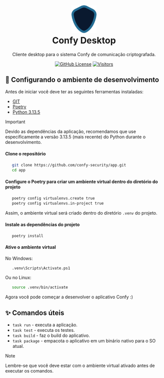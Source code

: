 <h1 align="center">
  <a href="https://github.com/confy-security/app" target="_blank" rel="noopener noreferrer">
    <picture>
      <img width="80" src="confy/assets/icon.png">
    </picture>
  </a>
  <br>
  Confy Desktop
</h1>

<p align="center">Cliente desktop para o sistema Confy de comunicação criptografada.</p>

<div align="center">

[![GitHub License](https://img.shields.io/github/license/confy-security/app?color=blue
)](/LICENSE)
[![Visitors](https://api.visitorbadge.io/api/visitors?path=confy-security%2Fapp&label=repository%20visits&countColor=%231182c3&style=flat)](https://github.com/confy-security/app)
  
</div>

## 🔧 Configurando o ambiente de desenvolvimento

Antes de iniciar você deve ter as seguintes ferramentas instaladas:

- [GIT](https://git-scm.com/)
- [Poetry](https://python-poetry.org/docs/#installation)
- [Python 3.13.5](https://www.python.org/downloads/)

> [!IMPORTANT]
> Devido as dependências da aplicação, recomendamos que use especificamente a versão 3.13.5 (mais recente) do Python durante o desenvolvimento.

#### Clone o repositório

```bash
   git clone https://github.com/confy-security/app.git
   cd app
```

#### Configure o Poetry para criar um ambiente virtual dentro do diretório do projeto

```bash
   poetry config virtualenvs.create true
   poetry config virtualenvs.in-project true
```

Assim, o ambiente virtual será criado dentro do diretório `.venv` do projeto.

#### Instale as dependências do projeto

```bash
   poetry install
```

#### Ative o ambiente virtual

No Windows:

```bash
   .venv\Scripts\Activate.ps1
```

Ou no Linux:

```bash
   source .venv/bin/activate
```

Agora você pode começar a desenvolver o aplicativo Confy :)

## ✨ Comandos úteis

- `task run` - executa a aplicação.
- `task test` - executa os testes.
- `task build` - faz o build do aplicativo.
- `task package` - empacota o aplicativo em um binário nativo para o SO atual.

> [!NOTE]
> Lembre-se que você deve estar com o ambiente virtual ativado antes de executar os comandos.
